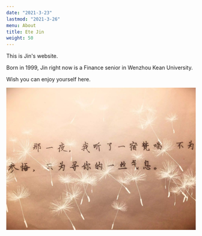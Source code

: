 ```yaml
---
date: "2021-3-23"
lastmod: "2021-3-26"
menu: About
title: Ete Jin
weight: 50
---
```


This is Jin's website.

Born in 1999, Jin right now is a Finance senior in Wenzhou Kean University. 

Wish you can enjoy yourself here.

![My hand writing](/./about_files/1.jpeg)
